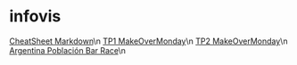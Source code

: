 # infovis
[CheatSheet Markdown](https://github.com/adam-p/markdown-here/wiki/Markdown-Cheatsheet)\n
[TP1 MakeOverMonday](lucasarbues.github.io/infovis/MakeOverMonday1.html)\n
[TP2 MakeOverMonday](https://lucasarbues.github.io/infovis/MakeOverMonday%20Week%2011.html)\n
[Argentina Población Bar Race](https://lucasarbues.github.io/infovis/Arg.html)\n
